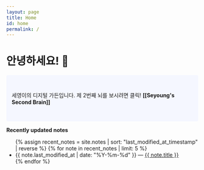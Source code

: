 ```yaml
---
layout: page
title: Home
id: home
permalink: /
---
```


# 안녕하세요! 🌱

<p style="padding: 3em 1em; background: #f5f7ff; border-radius: 4px;">
  세영이의 디지털 가든입니다.
  제 2번째 뇌를 보시려면 클릭! <span style="font-weight: bold">[[Seyoung's Second Brain]]</span> 
</p>

<strong>Recently updated notes</strong>

<ul>
  {% assign recent_notes = site.notes | sort: "last_modified_at_timestamp" | reverse %}
  {% for note in recent_notes | limit: 5 %}
    <li>
      {{ note.last_modified_at | date: "%Y-%m-%d" }} — <a class="internal-link" href="{{ note.url }}">{{ note.title }}</a>
    </li>
  {% endfor %}
</ul>

<style>
  .wrapper {
    max-width: 46em;
  }
</style>
